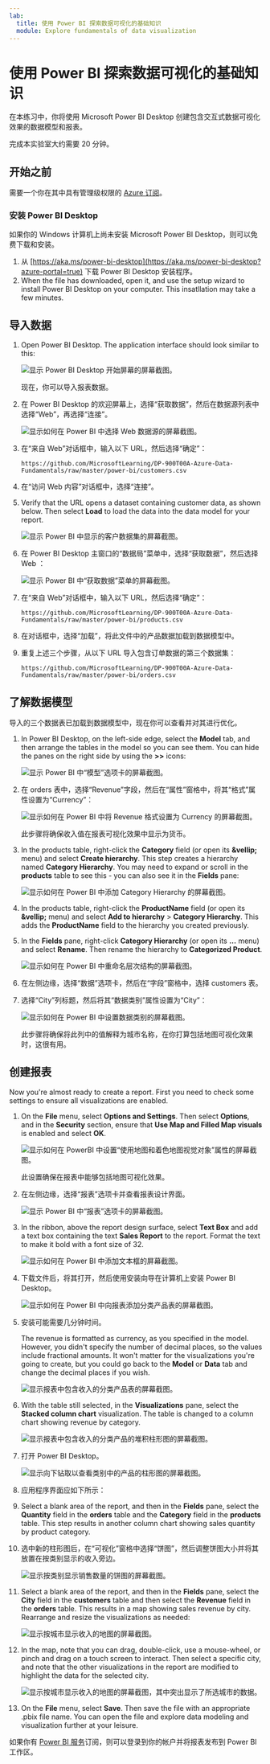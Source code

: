 ```yaml
---
lab:
  title: 使用 Power BI 探索数据可视化的基础知识
  module: Explore fundamentals of data visualization
---
```


# <a name="explore-fundamentals-of-data-visualization-with-power-bi"></a>使用 Power BI 探索数据可视化的基础知识

在本练习中，你将使用 Microsoft Power BI Desktop 创建包含交互式数据可视化效果的数据模型和报表。

完成本实验室大约需要 20 分钟。

## <a name="before-you-start"></a>开始之前

需要一个你在其中具有管理级权限的 [Azure 订阅](https://azure.microsoft.com/free)。

### <a name="install-power-bi-desktop"></a>安装 Power BI Desktop

如果你的 Windows 计算机上尚未安装 Microsoft Power BI Desktop，则可以免费下载和安装。

1. 从 [https://aka.ms/power-bi-desktop](https://aka.ms/power-bi-desktop?azure-portal=true) 下载 Power BI Desktop 安装程序。
1. When the file has downloaded, open it, and use the setup wizard to install Power BI Desktop on your computer. This insatllation may take a few minutes.

## <a name="import-data"></a>导入数据

1. Open Power BI Desktop. The application interface should look similar to this:

    ![显示 Power BI Desktop 开始屏幕的屏幕截图。](images/power-bi-start.png)

    现在，你可以导入报表数据。

1. 在 Power BI Desktop 的欢迎屏幕上，选择“获取数据”，然后在数据源列表中选择“Web”，再选择“连接”。

    ![显示如何在 Power BI 中选择 Web 数据源的屏幕截图。](images/web-source.png)

1. 在“来自 Web”对话框中，输入以下 URL，然后选择“确定”：

    ```
    https://github.com/MicrosoftLearning/DP-900T00A-Azure-Data-Fundamentals/raw/master/power-bi/customers.csv
    ```

1. 在“访问 Web 内容”对话框中，选择“连接”。

1. Verify that the URL opens a dataset containing customer data, as shown below. Then select <bpt id="p1">**</bpt>Load<ept id="p1">**</ept> to load the data into the data model for your report.

    ![显示 Power BI 中显示的客户数据集的屏幕截图。](images/customers.png)

1. 在 Power BI Desktop 主窗口的“数据局”菜单中，选择“获取数据”，然后选择 Web ：

    ![显示 Power BI 中“获取数据”菜单的屏幕截图。](images/get-data.png)

1. 在“来自 Web”对话框中，输入以下 URL，然后选择“确定”：

    ```
    https://github.com/MicrosoftLearning/DP-900T00A-Azure-Data-Fundamentals/raw/master/power-bi/products.csv
    ```

1. 在对话框中，选择“加载”，将此文件中的产品数据加载到数据模型中。

1. 重复上述三个步骤，从以下 URL 导入包含订单数据的第三个数据集：

    ```
    https://github.com/MicrosoftLearning/DP-900T00A-Azure-Data-Fundamentals/raw/master/power-bi/orders.csv
    ```

## <a name="explore-a-data-model"></a>了解数据模型

导入的三个数据表已加载到数据模型中，现在你可以查看并对其进行优化。

1. In Power BI Desktop, on the left-side edge, select the <bpt id="p1">**</bpt>Model<ept id="p1">**</ept> tab, and then arrange the tables in the model so you can see them. You can hide the panes on the right side by using the <bpt id="p1">**</bpt><ph id="ph1">&gt;&gt;</ph><ept id="p1">**</ept> icons:

    ![显示 Power BI 中“模型”选项卡的屏幕截图。](images/model-tab.png)

1. 在 orders 表中，选择“Revenue”字段，然后在“属性”窗格中，将其“格式”属性设置为“Currency”：

    ![显示如何在 Power BI 中将 Revenue 格式设置为 Currency 的屏幕截图。](images/revenue-currency.png)

    此步骤将确保收入值在报表可视化效果中显示为货币。

1. In the products table, right-click the <bpt id="p1">**</bpt>Category<ept id="p1">**</ept> field (or open its <bpt id="p2">**</bpt><ph id="ph1">&amp;vellip;</ph><ept id="p2">**</ept> menu) and select <bpt id="p3">**</bpt>Create hierarchy<ept id="p3">**</ept>. This step creates a hierarchy named <bpt id="p1">**</bpt>Category Hierarchy<ept id="p1">**</ept>. You may need to expand or scroll in the <bpt id="p1">**</bpt>products<ept id="p1">**</ept> table to see this - you can also see it in the <bpt id="p2">**</bpt>Fields<ept id="p2">**</ept> pane:

    ![显示如何在 Power BI 中添加 Category Hierarchy 的屏幕截图。](images/category-hierarchy.png)

1. In the products table, right-click the <bpt id="p1">**</bpt>ProductName<ept id="p1">**</ept> field (or open its <bpt id="p2">**</bpt><ph id="ph1">&amp;vellip;</ph><ept id="p2">**</ept> menu) and select <bpt id="p3">**</bpt>Add to hierarchy<ept id="p3">**</ept><ph id="ph2"> &gt; </ph><bpt id="p4">**</bpt>Category Hierarchy<ept id="p4">**</ept>. This adds the <bpt id="p1">**</bpt>ProductName<ept id="p1">**</ept> field to the hierarchy you created previously.
1. In the <bpt id="p1">**</bpt>Fields<ept id="p1">**</ept> pane, right-click <bpt id="p2">**</bpt>Category Hierarchy<ept id="p2">**</ept> (or open its <bpt id="p3">**</bpt>...<ept id="p3">**</ept> menu) and select <bpt id="p4">**</bpt>Rename<ept id="p4">**</ept>. Then rename the hierarchy to <bpt id="p1">**</bpt>Categorized Product<ept id="p1">**</ept>.

    ![显示如何在 Power BI 中重命名层次结构的屏幕截图。](images/rename-hierarchy.png)

1. 在左侧边缘，选择“数据”选项卡，然后在“字段”窗格中，选择 customers 表。
1. 选择“City”列标题，然后将其“数据类别”属性设置为“City”：

    ![显示如何在 Power BI 中设置数据类别的屏幕截图。](images/data-category.png)

    此步骤将确保将此列中的值解释为城市名称，在你打算包括地图可视化效果时，这很有用。

## <a name="create-a-report"></a>创建报表

Now you're almost ready to create a report. First you need to check some settings to ensure all visualizations are enabled.

1. On the <bpt id="p1">**</bpt>File<ept id="p1">**</ept> menu, select <bpt id="p2">**</bpt>Options and Settings<ept id="p2">**</ept>. Then select <bpt id="p1">**</bpt>Options<ept id="p1">**</ept>, and in the <bpt id="p2">**</bpt>Security<ept id="p2">**</ept> section, ensure that <bpt id="p3">**</bpt>Use Map and Filled Map visuals<ept id="p3">**</ept> is enabled and select <bpt id="p4">**</bpt>OK<ept id="p4">**</ept>.

    ![显示如何在 PowerBI 中设置“使用地图和着色地图视觉对象”属性的屏幕截图。](images/set-options.png)

    此设置确保在报表中能够包括地图可视化效果。

1. 在左侧边缘，选择“报表”选项卡并查看报表设计界面。

    ![显示 Power BI 中“报表”选项卡的屏幕截图。](images/report-tab.png)

1. In the ribbon, above the report design surface, select <bpt id="p1">**</bpt>Text Box<ept id="p1">**</ept> and add a text box containing the text <bpt id="p2">**</bpt>Sales Report<ept id="p2">**</ept> to the report. Format the text to make it bold with a font size of 32.

    ![显示如何在 Power BI 中添加文本框的屏幕截图。](images/text-box.png)

1. 下载文件后，将其打开，然后使用安装向导在计算机上安装 Power BI Desktop。

    ![显示如何在 Power BI 中向报表添加分类产品表的屏幕截图。](images/categorized-products-table.png)

1. 安装可能需要几分钟时间。

    The revenue is formatted as currency, as you specified in the model. However, you didn't specify the number of decimal places, so the values include fractional amounts. It won't matter for the visualizations you're going to create, but you could go back to the <bpt id="p1">**</bpt>Model<ept id="p1">**</ept> or <bpt id="p2">**</bpt>Data<ept id="p2">**</ept> tab and change the decimal places if you wish.

    ![显示报表中包含收入的分类产品表的屏幕截图。](images/revenue-column.png)

1. With the table still selected, in the <bpt id="p1">**</bpt>Visualizations<ept id="p1">**</ept> pane, select the <bpt id="p2">**</bpt>Stacked column chart<ept id="p2">**</ept> visualization. The table is changed to a column chart showing revenue by category.

    ![显示报表中包含收入的分类产品的堆积柱形图的屏幕截图。](images/stacked-column-chart.png)

1. 打开 Power BI Desktop。

    ![显示向下钻取以查看类别中的产品的柱形图的屏幕截图。](images/drill-down.png)

1. 应用程序界面应如下所示：
1. Select a blank area of the report, and then in the <bpt id="p1">**</bpt>Fields<ept id="p1">**</ept> pane, select the <bpt id="p2">**</bpt>Quantity<ept id="p2">**</ept> field in the <bpt id="p3">**</bpt>orders<ept id="p3">**</ept> table and the <bpt id="p4">**</bpt>Category<ept id="p4">**</ept> field in the <bpt id="p5">**</bpt>products<ept id="p5">**</ept> table. This step results in another column chart showing sales quantity by product category.
1. 选中新的柱形图后，在“可视化”窗格中选择“饼图”，然后调整饼图大小并将其放置在按类别显示的收入旁边。

    ![显示按类别显示销售数量的饼图的屏幕截图。](images/category-pie-chart.png)

1. Select a blank area of the report, and then in the <bpt id="p1">**</bpt>Fields<ept id="p1">**</ept> pane, select the <bpt id="p2">**</bpt>City<ept id="p2">**</ept> field in the <bpt id="p3">**</bpt>customers<ept id="p3">**</ept> table and then select the <bpt id="p4">**</bpt>Revenue<ept id="p4">**</ept> field in the <bpt id="p5">**</bpt>orders<ept id="p5">**</ept> table. This results in a map showing sales revenue by city. Rearrange and resize the visualizations as needed:

    ![显示按城市显示收入的地图的屏幕截图。](images/revenue-map.png)

1. In the map, note that you can drag, double-click, use a mouse-wheel, or pinch and drag on a touch screen to interact. Then select a specific city, and note that the other visualizations in the report are modified to highlight the data for the selected city.

    ![显示按城市显示收入的地图的屏幕截图，其中突出显示了所选城市的数据。](images/selected-data.png)

1. On the <bpt id="p1">**</bpt>File<ept id="p1">**</ept> menu, select <bpt id="p2">**</bpt>Save<ept id="p2">**</ept>. Then save the file with an appropriate .pbix file name. You can open the file and explore data modeling and visualization further at your leisure.

如果你有 [Power BI 服务](https://www.powerbi.com/?azure-portal=true)订阅，则可以登录到你的帐户并将报表发布到 Power BI 工作区。 
